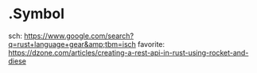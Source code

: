# .Symbol
sch: https://www.google.com/search?q=rust+language+gear&amp;tbm=isch favorite: https://dzone.com/articles/creating-a-rest-api-in-rust-using-rocket-and-diese 
